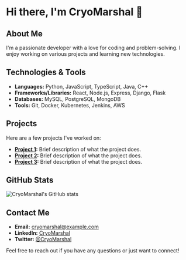 # Hi there, I'm CryoMarshal 👋

## About Me
I'm a passionate developer with a love for coding and problem-solving. I enjoy working on various projects and learning new technologies.

## Technologies & Tools
- **Languages:** Python, JavaScript, TypeScript, Java, C++
- **Frameworks/Libraries:** React, Node.js, Express, Django, Flask
- **Databases:** MySQL, PostgreSQL, MongoDB
- **Tools:** Git, Docker, Kubernetes, Jenkins, AWS

## Projects
Here are a few projects I've worked on:
- **[Project 1](https://github.com/CryoMarshal/project1):** Brief description of what the project does.
- **[Project 2](https://github.com/CryoMarshal/project2):** Brief description of what the project does.
- **[Project 3](https://github.com/CryoMarshal/project3):** Brief description of what the project does.

## GitHub Stats
![CryoMarshal's GitHub stats](https://github-readme-stats.vercel.app/api?username=CryoMarshal&show_icons=true&theme=radical)

## Contact Me
- **Email:** cryomarshal@example.com
- **LinkedIn:** [CryoMarshal](https://www.linkedin.com/in/cryomarshal)
- **Twitter:** [@CryoMarshal](https://twitter.com/CryoMarshal)

Feel free to reach out if you have any questions or just want to connect!

<!--
**CryoMarshal/CryoMarshal** is a ✨ _special_ ✨ repository because its `README.md` (this file) appears on your GitHub profile.
You can click the Preview link to take a look at your changes.
-->
